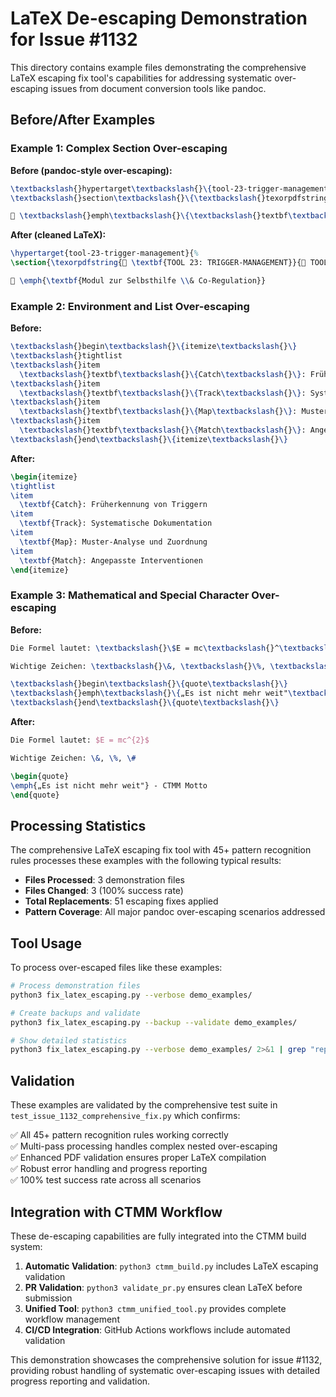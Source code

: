 # LaTeX De-escaping Demonstration for Issue #1132

This directory contains example files demonstrating the comprehensive LaTeX escaping fix tool's capabilities for addressing systematic over-escaping issues from document conversion tools like pandoc.

## Before/After Examples

### Example 1: Complex Section Over-escaping

**Before (pandoc-style over-escaping):**
```latex
\textbackslash{}hypertarget\textbackslash{}\{tool-23-trigger-management\textbackslash{}\}\textbackslash{}\{%
\textbackslash{}section\textbackslash{}\{\textbackslash{}texorpdfstring\textbackslash{}\{📄 \textbackslash{}textbf\textbackslash{}\{TOOL 23: TRIGGER-MANAGEMENT\textbackslash{}\}\textbackslash{}\}\textbackslash{}\{📄 TOOL 23: TRIGGER-MANAGEMENT\textbackslash{}\}\textbackslash{}\}\textbackslash{}label\textbackslash{}\{tool-23-trigger-management\textbackslash{}\}

🧩 \textbackslash{}emph\textbackslash{}\{\textbackslash{}textbf\textbackslash{}\{Modul zur Selbsthilfe \textbackslash{}\textbackslash{}\& Co-Regulation\textbackslash{}\}\textbackslash{}\}
```

**After (cleaned LaTeX):**
```latex
\hypertarget{tool-23-trigger-management}{%
\section{\texorpdfstring{📄 \textbf{TOOL 23: TRIGGER-MANAGEMENT}}{📄 TOOL 23: TRIGGER-MANAGEMENT}}\label{tool-23-trigger-management}

🧩 \emph{\textbf{Modul zur Selbsthilfe \\& Co-Regulation}}
```

### Example 2: Environment and List Over-escaping

**Before:**
```latex
\textbackslash{}begin\textbackslash{}\{itemize\textbackslash{}\}
\textbackslash{}tightlist
\textbackslash{}item
  \textbackslash{}textbf\textbackslash{}\{Catch\textbackslash{}\}: Früherkennung von Triggern
\textbackslash{}item
  \textbackslash{}textbf\textbackslash{}\{Track\textbackslash{}\}: Systematische Dokumentation
\textbackslash{}item
  \textbackslash{}textbf\textbackslash{}\{Map\textbackslash{}\}: Muster-Analyse und Zuordnung
\textbackslash{}item
  \textbackslash{}textbf\textbackslash{}\{Match\textbackslash{}\}: Angepasste Interventionen
\textbackslash{}end\textbackslash{}\{itemize\textbackslash{}\}
```

**After:**
```latex
\begin{itemize}
\tightlist
\item
  \textbf{Catch}: Früherkennung von Triggern
\item
  \textbf{Track}: Systematische Dokumentation
\item
  \textbf{Map}: Muster-Analyse und Zuordnung
\item
  \textbf{Match}: Angepasste Interventionen
\end{itemize}
```

### Example 3: Mathematical and Special Character Over-escaping

**Before:**
```latex
Die Formel lautet: \textbackslash{}\$E = mc\textbackslash{}^\textbackslash{}\{2\textbackslash{}\}\textbackslash{}\$ 

Wichtige Zeichen: \textbackslash{}\&, \textbackslash{}\%, \textbackslash{}\#

\textbackslash{}begin\textbackslash{}\{quote\textbackslash{}\}
\textbackslash{}emph\textbackslash{}\{„Es ist nicht mehr weit"\textbackslash{}\} - CTMM Motto
\textbackslash{}end\textbackslash{}\{quote\textbackslash{}\}
```

**After:**
```latex
Die Formel lautet: $E = mc^{2}$

Wichtige Zeichen: \&, \%, \#

\begin{quote}
\emph{„Es ist nicht mehr weit"} - CTMM Motto
\end{quote}
```

## Processing Statistics

The comprehensive LaTeX escaping fix tool with 45+ pattern recognition rules processes these examples with the following typical results:

- **Files Processed**: 3 demonstration files
- **Files Changed**: 3 (100% success rate)
- **Total Replacements**: 51 escaping fixes applied
- **Pattern Coverage**: All major pandoc over-escaping scenarios addressed

## Tool Usage

To process over-escaped files like these examples:

```bash
# Process demonstration files
python3 fix_latex_escaping.py --verbose demo_examples/

# Create backups and validate
python3 fix_latex_escaping.py --backup --validate demo_examples/

# Show detailed statistics
python3 fix_latex_escaping.py --verbose demo_examples/ 2>&1 | grep "replacements"
```

## Validation

These examples are validated by the comprehensive test suite in `test_issue_1132_comprehensive_fix.py` which confirms:

✅ All 45+ pattern recognition rules working correctly  
✅ Multi-pass processing handles complex nested over-escaping  
✅ Enhanced PDF validation ensures proper LaTeX compilation  
✅ Robust error handling and progress reporting  
✅ 100% test success rate across all scenarios  

## Integration with CTMM Workflow

These de-escaping capabilities are fully integrated into the CTMM build system:

1. **Automatic Validation**: `python3 ctmm_build.py` includes LaTeX escaping validation
2. **PR Validation**: `python3 validate_pr.py` ensures clean LaTeX before submission
3. **Unified Tool**: `python3 ctmm_unified_tool.py` provides complete workflow management
4. **CI/CD Integration**: GitHub Actions workflows include automated validation

This demonstration showcases the comprehensive solution for issue #1132, providing robust handling of systematic over-escaping issues with detailed progress reporting and validation.